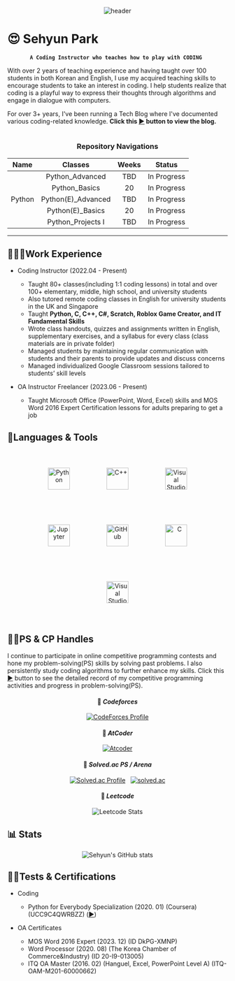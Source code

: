 <div align="center">
  
![header](https://capsule-render.vercel.app/api?type=waving&color=101820&text=Sehyun%20Park's%20Coding%20Instructor%20Repo&fontSize=40&fontColor=FEE715&height=170&fontAlign=50&fontAlignY=40)

</div>

# 😍 Sehyun Park

<div align="center">

**`A Coding Instructor who teaches how to play with CODING `**

</div>

With over 2 years of teaching experience and having taught over 100 students in both Korean and English, I use my acquired teaching skills to encourage students to take an interest in coding. I help students realize that coding is a playful way to express their thoughts through algorithms and engage in dialogue with computers.

For over 3+ years, I've been running a Tech Blog where I've documented various coding-related knowledge. <b>Click this [▶️](https://sh-avid-learner.tistory.com/) button to view the blog.</b>

<div align="center">
<!-- <img width="390" height = "390" alt="1" src="https://github.com/SehyunPark/Coding_Instructor/assets/28240330/81101f76-a6a7-4f2e-9eda-8d5863ed7876">
<img width="390" height = "390" alt="2" src="https://github.com/SehyunPark/Coding_Instructor/assets/28240330/13c233a6-08fd-4c7e-b4d4-ee9261c9e2e7">
<p>
<img width="390" height = "390" alt="3" src="https://github.com/SehyunPark/Coding_Instructor/assets/28240330/da5d5196-4bdc-46b6-9991-76be5f7ff1ad">
<img width="390" height = "390" alt="4" src="https://github.com/SehyunPark/Coding_Instructor/assets/28240330/d5b5e085-1e2a-406a-a49e-e93beeba2995">
</p> -->

#

### Repository Navigations

<table align = "center">
  <thead>
    <tr>
      <th> Name </th>
      <th> Classes </th>
      <th> Weeks </th>
      <th> Status </th>
    </tr>
  </thead>
  <tbody>
    <tr>
      <td align="center" rowspan="5" > Python </td>
      <td align="center"> Python_Advanced </td>
      <td align="center" > TBD </td>
      <td align="center" > In Progress </td>
    </tr>
    <tr>
      <td align="center"> Python_Basics </td>
      <td align="center" > 20 </td>
      <td align="center" > In Progress </td>
    </tr>
    <tr>
      <td align="center"> Python(E)_Advanced </td>
      <td align="center" > TBD </td>
      <td align="center" > In Progress </td>
    </tr>
    <tr>
      <td align="center"> Python(E)_Basics</td>
      <td align="center" > 20 </td>
      <td align="center" > In Progress </td>
    </tr>
    <tr>
      <td align="center"> Python_Projects I </td>
      <td align="center" > TBD </td>
      <td align="center" > In Progress </td>
    </tr>
  </tbody>
</table>



</div>

---

## 🧑🏻‍💼Work Experience

- Coding Instructor (2022.04 - Present)
  - Taught 80+ classes(including 1:1 coding lessons) in total and over 100+ elementary, middle, high school, and university students
  - Also tutored remote coding classes in English for university students in the UK and Singapore
  - Taught <b> Python, C, C++, C#, Scratch, Roblox Game Creator, and IT Fundamental Skills </b>
  - Wrote class handouts, quizzes and assignments written in English, supplementary exercises, and a syllabus for every class (class materials are in private folder)
  - Managed students by maintaining regular communication with students and their parents to provide updates and discuss concerns
  - Managed individualized Google Classroom sessions tailored to students’ skill levels
    
- OA Instructor Freelancer (2023.06 - Present)
  - Taught Microsoft Office (PowerPoint, Word, Excel) skills and MOS Word 2016 Expert Certification lessons for adults preparing to get a job

## 🧰Languages & Tools

<div align="center">

<img align="center" alt="Python" width="50px" style="padding:40px;" src="https://cdn.jsdelivr.net/gh/devicons/devicon@latest/icons/python/python-original.svg" />
<img align="center" alt="C++" width="50px" style="padding:40px;" src="https://cdn.jsdelivr.net/gh/devicons/devicon@latest/icons/cplusplus/cplusplus-original.svg" />
<img align="center" alt="Visual Studio Code" width="50px" style="padding:40px;" src="https://cdn.jsdelivr.net/gh/devicons/devicon@latest/icons/vscode/vscode-original.svg" />
<img align="center" alt="Jupyter" width="50px" style="padding:40px;" src="https://cdn.jsdelivr.net/gh/devicons/devicon@latest/icons/jupyter/jupyter-original-wordmark.svg" />
<img align="center" alt="GitHub" width="50px" style="padding:40px;" src="https://cdn.jsdelivr.net/gh/devicons/devicon/icons/github/github-original.svg" />
<img align="center" alt="C" width="50px" style="padding:40px;" src="https://cdn.jsdelivr.net/gh/devicons/devicon@latest/icons/c/c-original.svg" />
<img align="center" alt="Visual Studio" width="50px" style="padding:40px;" src="https://cdn.jsdelivr.net/gh/devicons/devicon@latest/icons/visualstudio/visualstudio-original.svg" /> <br>

</div>

  
## 🏋🏻PS & CP Handles

I continue to participate in online competitive programming contests and hone my problem-solving(PS) skills by solving past problems. I also persistently study coding algorithms to further enhance my skills. Click this [▶️](https://github.com/SehyunPark/Problem-Solving/tree/main) button to see the detailed record of my competitive programming activities and progress in problem-solving(PS).

<div align="center">

#### 🌟 <i> Codeforces </i>

[![CodeForces Profile](https://cf.leed.at?id=sehyun_0x1D)](https://codeforces.com/profile/sehyun_0x1D)

#### 🌟 <i> AtCoder </i>

[![Atcoder](https://atcoder.junah.dev/v1/generate_badge?name=sehyun_0x1D)](https://atcoder.jp/users/sehyun_0x1D)

#### 🌟 <i> Solved.ac PS / Arena  </i>

[![Solved.ac Profile](http://mazassumnida.wtf/api/v2/generate_badge?boj=harry0558)](https://solved.ac/harry0558/) &nbsp; [![solved.ac](https://solvedac.junah.dev/v1/generate_badge?handle=harry0558)](https://solved.ac/profile/harry0558/arena)

#### 🌟 <i> Leetcode </i>

![Leetcode Stats](https://leetcard.jacoblin.cool/SehyunPark?ext=contest)

</div>

## 📊 Stats
<div align="center"
  
![Sehyun's GitHub stats](https://github-readme-stats.vercel.app/api?username=SehyunPark&show_icons=true&theme=dracula)

</div>

## 🏃🏻Tests & Certifications
- Coding
  - Python for Everybody Specialization (2020. 01) (Coursera) (UCC9C4QWRBZZ) ([▶️](https://www.coursera.org/account/accomplishments/specialization/UCC9C4QWRBZZ))

- OA Certificates
  - MOS Word 2016 Expert (2023. 12) (ID DkPG-XMNP)
  - Word Processor (2020. 08) (The Korea Chamber of Commerce&Industry) (ID 20-I9-013005) <br>
  - ITQ OA Master (2016. 02) (Hanguel, Excel, PowerPoint Level A) (ITQ-OAM-M201-60000662)
